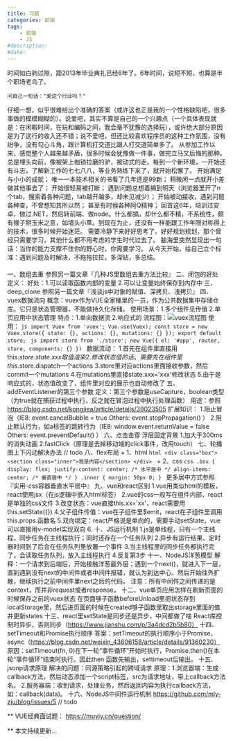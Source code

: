 ```yaml
---
title: 习题
categories: 前端
tags: 
    - 前端
    - JS
#description: 
#date: 
---
```


时间如白驹过隙，距2013年毕业典礼已经6年了。6年时间，说短不短，也算是半个职场老鸟了。
<!-- more -->
    问自己一句话："爱这个行业吗？"
仔细一想，似乎很难给出个准确的答案（或许这也正是我的一个性格缺陷吧，很多事做的模模糊糊的）。说爱吧，其实不算是自己的一个兴趣点（一个具体表现就是：在闲暇时间，在玩和编码之间，我会毫不犹豫的选择玩），或许绝大部分原因是为了这行的收入还不错；说不爱吧，但还比较喜欢程序员的这种工作氛围，没有纷争，没有勾心斗角，跟计算机打交道比跟人打交道简单多了。
    从参加工作以来，感觉整个人越来越矛盾，很多时候会犹豫做一件事，做完立马又后悔的那种。
总是埋头向前，像被架上枷锁拉磨的驴，被动式的走。每到一个新环境，一开始还有斗志，了解新工作的七七八八，等业务熟练下来了，就开始松懈了。
    开始满足与小小的成就；
    唯一一本技术相关的书看了几年还是99新；
    稍微闲一点就开小差做其他事去了；
    开始很轻易被打断；
    遇到问题总想着搁到明天（浏览器里开了n个tab，搜索着各种问题，tab越开越多，却未见减少）；
    开始被动接收，遇到问题各种查，不曾想知其所以然；
    甚至有时候各种阿Q精神；
回首这6年，培训过安卓，做过.NET，然后转前端、做node。什么都搞，却什么都不精，不系统性，颇有猴子掰玉米之意，如墙头小草。到现在为止，还没有一样能跟工作年限对称得上的技术，很多时候开始迷茫。
需要冷静下来好好思考了，好好规划规划，那个曾经只需要学习，其他什么都不用考虑的学生时代过去了。
脑海里突然显现出一句话：当你的能力支撑不住你的野心时，你需要学习。
从今天开始，给自己立个标准：遇到问题及时解决，不拖拖拉拉，多深钻，多总结。

####
一、数组去重
    参照另一篇文章『几种JS里数组去重方法比较』
二、闭包的好处
    定义：
    好处：1.可以读取函数内部的变量    2.可以让变量始终保存到内存中
三、deep_clone
    参照另一篇文章『浅谈js中对象的赋值、深拷贝、浅拷贝』
四、vuex数据流向
    概念：vuex作为VUE全家桶里的一员，作为公共数据集中存储仓库。它只是状态管理器，不能做持久化存储。
    使用场景：1.多个组件见传值    2.单页应用中状态管理
    特点：1.单向数据流    2.响应式的
    流程图：<img src="https://img2018.cnblogs.com/blog/1581023/201902/1581023-20190222191642909-1072295625.png" alt="vuex流程图" title="vuex流程图">
    使用：
    ```js
    import Vuex from 'vuex';
    Vue.use(Vuex);
    const store = new Vuex.store({
        state: {},
        actions: {},
        mutations: {}
    });
    export default store;
    ```
    ```js
    import store from './store';
    new Vue({
        el: '#app',
        router,
        store,
        components: {}
    })
    ```
    数据流动：
        1.首先在组件里直接用this.$store.state.xxx取值渲染
        2.修改状态值的话，需要先在组件里this.$store.dispatch一个actions
        3.store里对应actions里面接收参数，然后commit一个mutations
        4.在mutations里直接state.xxx='xxx'修改状态
        5.由于是响应式的，状态值改变了，组件里对应的展示也自动修改了
五、addEventListener的第三个参数
    定义：第三个参数是useCapture，boolean类型（为true就在捕获过程中执行，反之就在冒泡过程中执行处理函数）
    用途：参照 https://blog.csdn.net/kongjiea/article/details/39023505
    扩展知识：
        1.阻止冒泡（IE8: event.cancelBubble = true   Others: event.stopPropagation() ）
        2.阻止默认行为，如a标签的跳转行为（IE8: window.event.returnValue = false    Others: event.preventDefault() ）
六、点击击穿  浮层固定背景
    1.加大于300ms的消失动画
    2.fastClick（原理是去掉移动端的click事件，改用touch）
七、轮播图上下闪动解决办法
    // todo
八、flex布局
    + 1、html
    ```html
    <div class="box">
         <section class="inner">我是内容</section>
    </div>
    ```
    + 2、css
    ```css
    .box {
        display: flex;
        justify-content: center; /* 水平居中 */
        align-items: center; /* 垂直居中 */
    }
    .inner {
        margin: 50px 0;
    }
    ```
    更多居中方式参照『实用-css容器垂直水平居中』
九、vue和react区别
    1.vue用类似html的模板，react使用jsx（在js逻辑中嵌入html标签）
    2.vue的css一般写在组件内部，react是单独的css文件
    3.改变状态：vue直接this.xx='xx'，react需要用this.setState({})
    4.父子组件传值：vue在子组件里$emit，react在子组件里调用this.props.函数名
    5.双向绑定：react严格说是单向的，需要手动setState，vue可以直接用v-model实现双向
    6.
十、JS运行机制
    1.js是单线程，只有一个主线程，同步任务在主线程执行；同时还存在一个任务队列
    2.异步有运行结果、定时器时间到了后会在任务队列里放置一个事件
    3.当主线程里的同步任务都执行完了，会读取任务队列，放入主线程执行
    4.反复第3步
十一、NodeJS洋葱模型
    解释：一个请求到后端后，开始接触洋葱最外层；遇到一个next()，就进入下一层，直到遇到没有next的中间件或者中间件报错，就认为到达中心，然后开始往外扩散，继续执行之前中间件里next之后的代码。
    注意：所有中间件之间传递的是context，而并非request或者response。
十二、vue单页应用怎样在刷新页面的时候保存之前的vuex状态
    在页面够子函数beforeUnload里把状态存到localStorage里，然后进页面的时候在created够子函数里取出storage里面的值并更新states
十三、react里setState是同步还是异步，中间都做了啥
    React库控制时异步，否则同步（https://www.jianshu.com/p/3a4dcd2b5b80）
十四、setTimeout和Promise执行顺序
    答案：setTimeout的执行顺序小于Promise、async（https://blog.csdn.net/weixin_43606158/article/details/91360230）
    原因：setTimeout(fn, 0)在下一轮“事件循环”开始时执行，Promise.then()在本轮“事件循环”结束时执行。因此then 函数先输出，settimeout后输出。
十五、jsonp请求原理
    解决的问题：同源策略引起的跨域请求
    原理：1.浏览器端：生成callback方法，然后动态添加一个script标签，src为请求地址，带上callback方法名。
         2.服务器端：收到请求，处理业务，然后返回内容为执行callback方法，如：callback(data)。
十六、NodeJS中间件运行机制
    https://github.com/mly-zju/blog/issues/5
    // todo

** VUE经典面试题： https://muyiy.cn/question/

** 本文持续更新...
